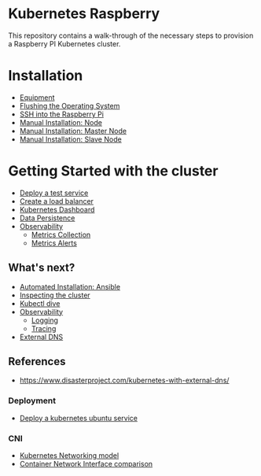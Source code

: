 # Kubernetes Raspberry

This repository contains a walk-through of the necessary steps to provision a Raspberry PI Kubernetes cluster.

# Installation
- [Equipment](./docs/equipment.md)
- [Flushing the Operating System](./docs/os_flushing.md)
- [SSH into the Raspberry Pi](./docs/ssh_into_raspberry.md)
- [Manual Installation: Node](./docs/manual_installation/node.md)
- [Manual Installation: Master Node](./docs/manual_installation/node_master.md)
- [Manual Installation: Slave Node](./docs/manual_installation/node_slave.md)


# Getting Started with the cluster
- [Deploy a test service](./docs/getting_started/deploy_service.md)
- [Create a load balancer](./docs/load_balancer.md)
- [Kubernetes Dashboard](./docs/getting_started/dashboard.md)
- [Data Persistence](./docs/data_persistence.md)
- [Observability](./docs/observability.md)
  - [Metrics Collection](./docs/observability/prometheus.md)
  - [Metrics Alerts](./docs/observability/prometheus-alerts.md)

## What's next?
- [Automated Installation: Ansible](./docs/installation/ansible.md)
- [Inspecting the cluster](./docs/getting_started/inspect_cluster.md)
- [Kubectl dive](./docs/getting_started/kubectl.md)
- [Observability](./docs/observability.md)
  - [Logging]()
  - [Tracing]()
- [External DNS]()

## References

- https://www.disasterproject.com/kubernetes-with-external-dns/


### Deployment

- [Deploy a kubernetes ubuntu service](https://www.techrepublic.com/article/how-to-deploy-a-kubernetes-cluster-on-ubuntu-server/)

### CNI

- [Kubernetes Networking model](https://kubernetes.io/docs/concepts/cluster-administration/networking/#the-kubernetes-network-model)
- [Container Network Interface comparison](https://rancher.com/blog/2019/2019-03-21-comparing-kubernetes-cni-providers-flannel-calico-canal-and-weave/)

